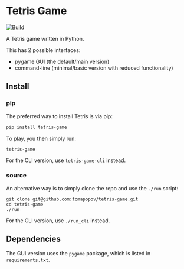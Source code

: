 # Tetris Game

[![Build](https://github.com/tomapopov/tetris-game/actions/workflows/python-build.yml/badge.svg)](https://github.com/tomapopov/tetris-game/actions/workflows/python-build.yml)

A Tetris game written in Python. 

This has 2 possible interfaces:
- pygame GUI (the default/main version)
- command-line (minimal/basic version with reduced functionality)

## Install

### pip
The preferred way to install Tetris is via pip:

```sh
pip install tetris-game
```

To play, you then simply run:
```
tetris-game
```

For the CLI version, use `tetris-game-cli` instead.

### source
An alternative way is to simply clone the repo and use the `./run` script:

```
git clone git@github.com:tomapopov/tetris-game.git
cd tetris-game
./run
```

For the CLI version, use `./run_cli` instead.


## Dependencies
The GUI version uses the `pygame` package, which is listed in `requirements.txt`.

